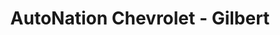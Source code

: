 ---
title: "AutoNation Chevrolet - Gilbert"
url: /gilbert/autonation-chevrolet-gilbert/
shop: Autohaus
---